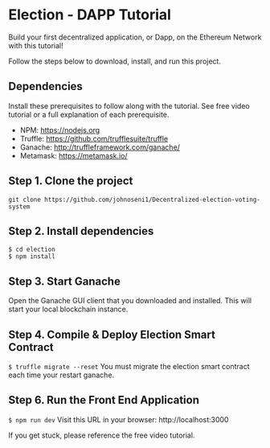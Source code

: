 
# Election - DAPP Tutorial
Build your first decentralized application, or Dapp, on the Ethereum Network with this tutorial!


Follow the steps below to download, install, and run this project.

## Dependencies
Install these prerequisites to follow along with the tutorial. See free video tutorial or a full explanation of each prerequisite.
- NPM: https://nodejs.org
- Truffle: https://github.com/trufflesuite/truffle
- Ganache: http://truffleframework.com/ganache/
- Metamask: https://metamask.io/


## Step 1. Clone the project
`git clone https://github.com/johnoseni1/Decentralized-election-voting-system`

## Step 2. Install dependencies
```
$ cd election
$ npm install
```
## Step 3. Start Ganache
Open the Ganache GUI client that you downloaded and installed. This will start your local blockchain instance. 


## Step 4. Compile & Deploy Election Smart Contract
`$ truffle migrate --reset`
You must migrate the election smart contract each time your restart ganache.


## Step 6. Run the Front End Application
`$ npm run dev`
Visit this URL in your browser: http://localhost:3000

If you get stuck, please reference the free video tutorial.


